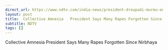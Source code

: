 ```yaml
---
direct_url: https://www.ndtv.com/india-news/president-droupadi-murmu-on-kolkata-horror-dismayed-and-horrified-enough-is-enough-6436016
layout: post
title:  Collective Amnesia   President Says Many Rapes Forgotten Since Nirbhaya
subtitle: NDTV
tags: []
---
```


 Collective Amnesia   President Says Many Rapes Forgotten Since Nirbhaya
